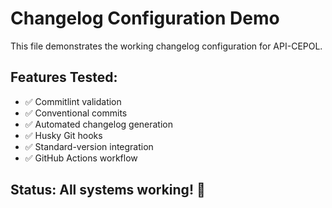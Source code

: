 # Changelog Configuration Demo

This file demonstrates the working changelog configuration for API-CEPOL.

## Features Tested:
- ✅ Commitlint validation
- ✅ Conventional commits
- ✅ Automated changelog generation
- ✅ Husky Git hooks
- ✅ Standard-version integration
- ✅ GitHub Actions workflow

## Status: All systems working! 🚀 